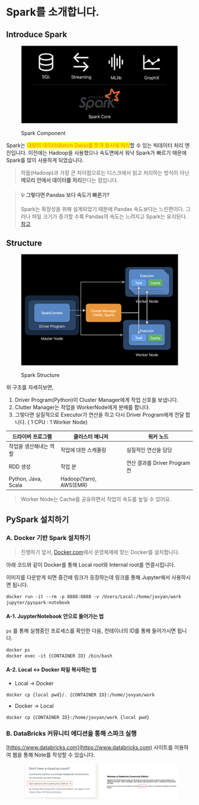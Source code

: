 # Spark를 소개합니다.

## Introduce Spark

<figure><img src="../.gitbook/assets/image (5) (1) (1) (1) (1).png" alt=""><figcaption><p>Spark Component</p></figcaption></figure>

Spark는 <mark style="color:orange;">**대량의 데이터(Batch Data)를 쪼개 동시에 처리**</mark>할 수 있는 빅데이터 처리 엔진입니다. 이전에는 Hadoop을 사용했으나 속도면에서 워낙 Spark가 빠르기 때문에 Spark를 많이 사용하게 되었습니다.

> 하둡(Hadoop)과 가장 큰 차이점으로는 디스크에서 읽고 처리하는 방식이 아닌 **메모리 안에서 데이터를 처리**한다는 점입니다.&#x20;

> #### 💡 그렇다면 Pandas 보다 속도가 빠른가?
>
> Spark는 확장성을 위해 설계되었기 때문에 Pandas 속도보다는 느린편이다. 그러나 파일 크기가 증가할 수록 Pandas의 속도는 느려지고 Spark는 유지된다. [참고](https://databricks.com/blog/2018/05/03/benchmarking-apache-spark-on-a-single-node-machine.html)

## Structure

<figure><img src="../.gitbook/assets/image (2) (1) (1) (1).png" alt=""><figcaption><p>Spark Structure</p></figcaption></figure>

위 구조를 자세히보면,&#x20;

1. Driver Program(Python)이 Cluster Manager에게 작업 신호를 보냅니다.
2. Clutter Manager는 작업을 WorkerNode에게 분배를 합니다.
3. 그렇다면 실질적으로 Executor가 연산을 하고 다시 Driver Program에게 전달 합니다. ( 1 CPU : 1 Worker Node)

| 드라이버 프로그램           | 클러스터 매니저               | 워커 노드                   |
| ------------------- | ---------------------- | ----------------------- |
| 작업을 생산해내는 역할        | 작업에 대한 스케줄링            | 실질적인 연산을 담당             |
| RDD 생성              | 작업 분                   | 연산 결과를 Driver Program 전 |
| Python, Java, Scala | Hadoop(Yarn), AWS(EMR) |                         |

> Worker Node는 Cache를 공유하면서 작업의 속도를 높일 수 있어요.

## PySpark 설치하기&#x20;

### A. Docker 기반 Spark 설치하기

> 진행하기 앞서, [Docker.com](https://www.docker.com)에서 운영체제에 맞는 Docker를 설치합니다.

아래 코드와 같이 Docker를 통해 Local root와 Internal root를 연결시킵니다.

이미지를 다운받게 되면 중간에 링크가 등장하는데 링크를 통해 Jupyter에서 사용하시면 됩니다.

```docker
docker run -it --rm -p 8888:8888 -v /Users/Local:/home/jovyan/work jupyter/pyspark-notebook
```

#### A-1. JuypterNotebook 안으로 들어가는 법

`ps` 를 통해 실행중인 프로세스를 확인한 다음, 컨테이너의 ID를 통해 들어가시면 됩니다.

```
docker ps 
docker exec -it {CONTAINER ID} /bin/bash
```

#### A-2. Local <-> Docker 파일 복사하는 법

* Local -> Docker

```
docker cp {local pwd}/. {CONTAINER ID}:/home/jovyan/work
```

* Docker -> Local

```
docker cp {CONTAINER ID}:/home/jovyan/work {local pwd}
```

### B. DataBricks 커뮤니티 에디션을 통해 스파크 실행

[https://www.databricks.com](https://www.databricks.com) 사이트를 이용하여 웹을 통해 Note를 작성할 수 있습니다.

<figure><img src="../.gitbook/assets/image (1) (1) (1) (1) (1).png" alt=""><figcaption></figcaption></figure>










